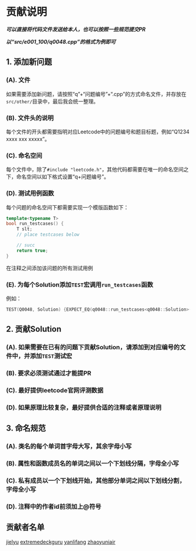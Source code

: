 # 贡献说明

***可以直接将代码文件发送给本人，也可以按照一些规范提交PR***

***以“src/e001_100/q0048.cpp”的格式为例即可***

## 1. 添加新问题

### (A). 文件

如果需要添加新问题，请按照“q”+“问题编号”+“.cpp”的方式命名文件，并存放在`src/other/`目录中，最后我会统一整理。

### (B). 文件头的说明

每个文件的开头都需要指明对应Leetcode中的问题编号和题目标题，例如“Q1234 xxxx xxx xxxxx”。

### (C). 命名空间

每个文件中，除了`#include "leetcode.h"`，其他代码都需要在唯一的命名空间之下，命名空间以如下格式设置“q+问题编号”。

### (D). 测试用例函数

每个问题的命名空间下都需要实现一个模版函数如下：

```Cpp
template<typename T>
bool run_testcases() {
    T slt;
    // place testcases below

    // succ
    return true;
}
```

在注释之间添加该问题的所有测试用例

### (E). 为每个Solution添加`TEST`宏调用`run_testcases`函数

例如：

```Cpp
TEST(Q0048, Solution) {EXPECT_EQ(q0048::run_testcases<q0048::Solution>(), true);}
```

## 2. 贡献Solution

### (A). 如果需要在已有的问题下贡献Solution，请添加到对应编号的文件中，并添加`TEST`测试宏

### (B). 要求必须测试通过才能提PR

### (C). 最好提供leetcode官网评测数据

### (D). 如果原理比较复杂，最好提供合适的注释或者原理说明

## 3. 命名规范

### (A). 类名的每个单词首字母大写，其余字母小写

### (B). 属性和函数成员名的单词之间以一个下划线分隔，字母全小写

### (C). 私有成员以一个下划线开始，其他部分单词之间以下划线分割，字母全小写

### (D). 注释中的作者id前须加上@符号

## 贡献者名单

[jielyu](https://github.com/jielyu)
[extremedeckguru](https://github.com/extremedeckguru)
[yanlifang](https://github.com/yanlifang)
[zhaoyuniair](https://github.com/zhaoyuniair)

